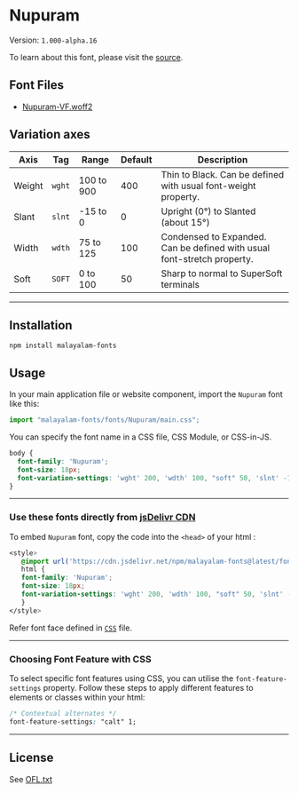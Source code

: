 # Nupuram

Version: `1.000-alpha.16`

To learn about this font, please visit the [source](https://gitlab.com/smc/fonts/Nupuram).

## Font Files

* [Nupuram-VF.woff2](Nupuram-VF.woff2)

## Variation axes


| Axis       | Tag    | Range        | Default | Description                                                     |
| ---------- | ------ | ------------ | ------- | --------------------------------------------------------------- |
| Weight  | `wght` | 100 to 900       | 400       | Thin to Black. Can be defined with usual font-weight property.                      |
| Slant     | `slnt` | -15 to 0       | 0       | Upright (0°) to Slanted (about 15°)                                                |
| Width     | `wdth` | 75 to 125  | 100     | Condensed to Expanded. Can be defined with usual font-stretch property. |
| Soft      | `SOFT` | 0 to 100     | 50       | Sharp to normal to SuperSoft terminals                           |

---

## Installation

```shell
npm install malayalam-fonts
```
## Usage

In your main application file or website component, import the `Nupuram` font like this:

```javascript
import "malayalam-fonts/fonts/Nupuram/main.css";
```
You can specify the font name in a CSS file, CSS Module, or CSS-in-JS.

```css
body {
  font-family: 'Nupuram';
  font-size: 18px;
  font-variation-settings: 'wght' 200, 'wdth' 100, "soft" 50, 'slnt' -10; /* Custom axis settings */
}
```
---

### Use these fonts directly from [jsDelivr CDN](https://www.jsdelivr.com/package/npm/malayalam-fonts)

To embed `Nupuram` font, copy the code into the `<head>` of your html :

```css
<style>
   @import url('https://cdn.jsdelivr.net/npm/malayalam-fonts@latest/fonts/Nupuram/main.min.css');
   html {
   font-family: 'Nupuram';
   font-size: 18px;
   font-variation-settings: 'wght' 200, 'wdth' 100, "soft" 50, 'slnt' -10; /* Custom axis settings */
   }
</style>
```
Refer font face defined in [`CSS`](main.css) file.

---
### Choosing Font Feature with CSS

To select specific font features using CSS, you can utilise the `font-feature-settings` property. Follow these steps to apply different features to elements or classes within your html:

```css
/* Contextual alternates */
font-feature-settings: "calt" 1;
```

---
## License

See [OFL.txt](OFL.txt)